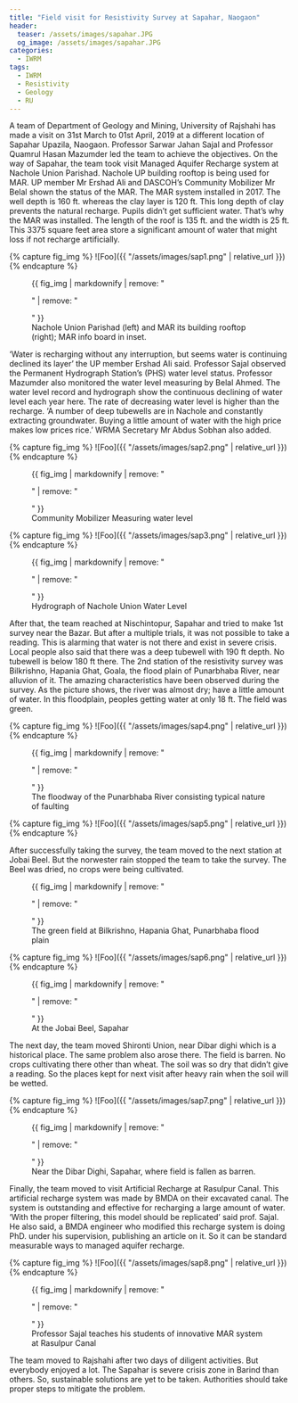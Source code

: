 ```yaml
---
title: "Field visit for Resistivity Survey at Sapahar, Naogaon"
header:
  teaser: /assets/images/sapahar.JPG
  og_image: /assets/images/sapahar.JPG
categories:
  - IWRM
tags:
  - IWRM
  - Resistivity
  - Geology
  - RU
---  
```

A team of Department of Geology and Mining, University of Rajshahi has made a visit on 31st March to 01st April, 2019 at a different location of Sapahar Upazila, Naogaon. Professor Sarwar Jahan Sajal and Professor Quamrul Hasan Mazumder led the team to achieve the objectives. 
On the way of Sapahar, the team took visit Managed Aquifer Recharge system at Nachole Union Parishad. Nachole UP building rooftop is being used for MAR. UP member Mr Ershad Ali and DASCOH’s Community Mobilizer Mr Belal shown the status of the MAR. The MAR system installed in 2017. The well depth is 160 ft. whereas the clay layer is 120 ft. This long depth of clay prevents the natural recharge. Pupils didn’t get sufficient water. That’s why the MAR was installed. The length of the roof is 135 ft. and the width is 25 ft. This 3375 square feet area store a significant amount of water that might loss if not recharge artificially.  

{% capture fig_img %}
![Foo]({{ "/assets/images/sap1.png" | relative_url }})
{% endcapture %}

<figure>
  {{ fig_img | markdownify | remove: "<p>" | remove: "</p>" }}
  <figcaption>Nachole Union Parishad (left) and MAR its building rooftop (right); MAR info board in inset.</figcaption>
</figure>

‘Water is recharging without any interruption, but seems water is continuing declined its layer’ the UP member Ershad Ali said. Professor Sajal observed the Permanent Hydrograph Station’s (PHS) water level status. Professor Mazumder also monitored the water level measuring by Belal Ahmed. 
The water level record and hydrograph show the continuous declining of water level each year here. The rate of decreasing water level is higher than the recharge. 
‘A number of deep tubewells are in Nachole and constantly extracting groundwater. Buying a little amount of water with the high price makes low prices rice.’ WRMA Secretary Mr Abdus Sobhan also added. 

{% capture fig_img %}
![Foo]({{ "/assets/images/sap2.png" | relative_url }})
{% endcapture %}

<figure>
  {{ fig_img | markdownify | remove: "<p>" | remove: "</p>" }}
  <figcaption>Community Mobilizer Measuring water level </figcaption>
</figure>


{% capture fig_img %}
![Foo]({{ "/assets/images/sap3.png" | relative_url }})
{% endcapture %}

<figure>
  {{ fig_img | markdownify | remove: "<p>" | remove: "</p>" }}
  <figcaption>Hydrograph of Nachole Union Water Level</figcaption>
</figure>
After that, the team reached at Nischintopur, Sapahar and tried to make 1st survey near the Bazar. But after a multiple trials, it was not possible to take a reading. This is alarming that water is not there and exist in severe crisis. Local people also said that there was a deep tubewell with 190 ft depth. No tubewell is below 180 ft there. 
The 2nd station of the resistivity survey was Bilkrishno, Hapania Ghat, Goala, the flood plain of Punarbhaba River, near alluvion of it. The amazing characteristics have been observed during the survey. As the picture shows, the river was almost dry; have a little amount of water. In this floodplain, peoples getting water at only 18 ft. The field was green. 

{% capture fig_img %}
![Foo]({{ "/assets/images/sap4.png" | relative_url }})
{% endcapture %}

<figure>
  {{ fig_img | markdownify | remove: "<p>" | remove: "</p>" }}
  <figcaption>The floodway of the Punarbhaba River consisting typical nature of faulting</figcaption>
</figure>


{% capture fig_img %}
![Foo]({{ "/assets/images/sap5.png" | relative_url }})
{% endcapture %}

After successfully taking the survey, the team moved to the next station at Jobai Beel. But the norwester rain stopped the team to take the survey. The Beel was dried, no crops were being cultivated. 

<figure>
  {{ fig_img | markdownify | remove: "<p>" | remove: "</p>" }}
  <figcaption>The green field at Bilkrishno, Hapania Ghat, Punarbhaba flood plain</figcaption>
</figure>

{% capture fig_img %}
![Foo]({{ "/assets/images/sap6.png" | relative_url }})
{% endcapture %}

<figure>
  {{ fig_img | markdownify | remove: "<p>" | remove: "</p>" }}
  <figcaption>At the Jobai Beel, Sapahar</figcaption>
</figure>
The next day, the team moved Shironti Union, near Dibar dighi which is a historical place. The same problem also arose there. The field is barren. No crops cultivating there other than wheat. The soil was so dry that didn’t give a reading. So the places kept for next visit after heavy rain when the soil will be wetted. 

{% capture fig_img %}
![Foo]({{ "/assets/images/sap7.png" | relative_url }})
{% endcapture %}

<figure>
  {{ fig_img | markdownify | remove: "<p>" | remove: "</p>" }}
  <figcaption>Near the Dibar Dighi, Sapahar, where field is fallen as barren.</figcaption>
</figure>
Finally, the team moved to visit Artificial Recharge at Rasulpur Canal. This artificial recharge system was made by BMDA on their excavated canal. The system is outstanding and effective for recharging a large amount of water. ‘With the proper filtering, this model should be replicated’ said prof. Sajal. He also said, a BMDA engineer who modified this recharge system is doing PhD. under his supervision, publishing an article on it. So it can be standard measurable ways to managed aquifer recharge. 

{% capture fig_img %}
![Foo]({{ "/assets/images/sap8.png" | relative_url }})
{% endcapture %}

<figure>
  {{ fig_img | markdownify | remove: "<p>" | remove: "</p>" }}
  <figcaption>Professor Sajal teaches his students of innovative MAR system at Rasulpur Canal</figcaption>
</figure>

The team moved to Rajshahi after two days of diligent activities. But everybody enjoyed a lot. The Sapahar is severe crisis zone in Barind than others. So, sustainable solutions are yet to be taken. Authorities should take proper steps to mitigate the problem. 
